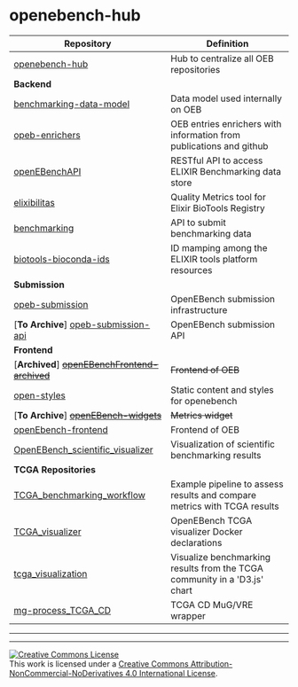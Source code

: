 # openebench-hub

| **Repository**                                                                     | **Definition**                                                            |
| ---------------------------------------------------------------------------------- | ------------------------------------------------------------------------- |
| [openebench-hub][openebench-hub-link]                                              | Hub to centralize all OEB repositories                                    |
| **Backend**                                                                        |
| [benchmarking-data-model][benchmarking-data-model-link]                            | Data model used internally on OEB                                         |
| [opeb-enrichers][opeb-enrichers-link]                                              | OEB entries enrichers with information from publications and github       |
| [openEBenchAPI][openEBenchAPI-link]                                                | RESTful API to access ELIXIR Benchmarking data store                      |
| [elixibilitas][elixibilitas-link]                                                  | Quality Metrics tool for Elixir BioTools Registry                         |
| [benchmarking][benchmarking-link]                                                  | API to submit benchmarking data                                           |
| [biotools-bioconda-ids][biotools-bioconda-ids-link]                                | ID mamping among the ELIXIR tools platform resources                      |
| **Submission**                                                                     |                                                                           |
| [opeb-submission][opeb-submission-link]                                            | OpenEBench submission infrastructure                                      |
| [**To Archive**] [opeb-submission-api][opeb-submission-api-link]                   | OpenEBench submission API                                                 |
| **Frontend**                                                                       |
| [**Archived**] [~~openEBenchFrontend-archived~~][openEBenchFrontend-archived-link] | ~~Frontend of OEB~~                                                       |
| [open-styles][open-styles-link]                                                    | Static content and styles for openebench                                  |
| [**To Archive**] [~~openEBench-widgets~~][openEBench-widgets-link]                 | ~~Metrics widget~~                                                        |
| [openEbench-frontend][openEbench-frontend-link]                                    | Frontend of OEB                                                           |
| [OpenEBench_scientific_visualizer][OpenEBench_scientific_visualizer-link]          | Visualization of scientific benchmarking results                          |
| **TCGA Repositories**                                                              |
| [TCGA_benchmarking_workflow][TCGA_benchmarking_workflow-link]                      | Example pipeline to assess results and compare metrics with TCGA results  |
| [TCGA_visualizer][TCGA_visualizer-link]                                            | OpenEBench TCGA visualizer Docker declarations                            |
| [tcga_visualization][tcga_visualization-link]                                      | Visualize benchmarking results from the TCGA community in a 'D3.js' chart |
| [mg-process_TCGA_CD][mg-process_TCGA_CD-link]                                      | TCGA CD MuG/VRE wrapper                                                   |

---
---

<a rel="license" href="http://creativecommons.org/licenses/by-nc-nd/4.0/"><img alt="Creative Commons License" style="border-width:0" src="https://i.creativecommons.org/l/by-nc-nd/4.0/88x31.png" /></a><br />This work is licensed under a <a rel="license" href="http://creativecommons.org/licenses/by-nc-nd/4.0/">Creative Commons Attribution-NonCommercial-NoDerivatives 4.0 International License</a>.

[openebench-hub-link]:                      https://github.com/inab/openebench-hub
[benchmarking-data-model-link]:             https://github.com/inab/benchmarking-data-model
[opeb-enrichers-link]:                      https://github.com/inab/opeb-enrichers
[openEBenchAPI-link]:                       https://github.com/inab/openEBenchAPI
[elixibilitas-link]:                        https://github.com/inab/elixibilitas
[benchmarking-link]:                        https://github.com/inab/benchmarking
[biotools-bioconda-ids-link]:               https://github.com/inab/biotools-bioconda-ids
[opeb-submission-link]:                     https://github.com/inab/opeb-submission
[opeb-submission-api-link]:                 https://github.com/inab/opeb-submission-api
[openEBenchFrontend-archived-link]:         https://github.com/inab/openEBenchFrontend-archived
[open-styles-link]:                         https://github.com/inab/open-styles
[openEBench-widgets-link]:                  https://github.com/inab/openEBench-widgets
[openEbench-frontend-link]:                 https://github.com/inab/openEbench-frontend
[OpenEBench_scientific_visualizer-link]:    https://github.com/inab/OpenEBench_scientific_visualizer
[TCGA_benchmarking_workflow-link]:          https://github.com/inab/TCGA_benchmarking_workflow
[TCGA_visualizer-link]:                     https://github.com/inab/TCGA_visualizer
[tcga_visualization-link]:                  https://github.com/inab/tcga_visualization
[mg-process_TCGA_CD-link]:                  https://github.com/inab/mg-process_TCGA_CD